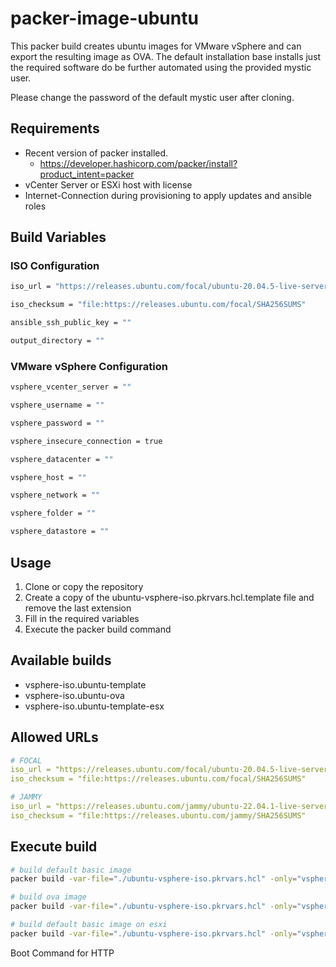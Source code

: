 # packer-image-ubuntu

This packer build creates ubuntu images for VMware vSphere and can export the resulting image as OVA.
The default installation base installs just the required software do be further automated using the provided mystic user.

Please change the password of the default mystic user after cloning.

## Requirements

* Recent version of packer installed.
  * <https://developer.hashicorp.com/packer/install?product_intent=packer>
* vCenter Server or ESXi host with license
* Internet-Connection during provisioning to apply updates and ansible roles

## Build Variables

### ISO Configuration

```bash
iso_url = "https://releases.ubuntu.com/focal/ubuntu-20.04.5-live-server-amd64.iso"
```

```bash
iso_checksum = "file:https://releases.ubuntu.com/focal/SHA256SUMS"
```

```bash
ansible_ssh_public_key = ""
```

```bash
output_directory = ""
```

### VMware vSphere Configuration

```bash
vsphere_vcenter_server = ""
```

```bash
vsphere_username = ""
```

```bash
vsphere_password = ""
```

```bash
vsphere_insecure_connection = true
```

```bash
vsphere_datacenter = ""
```

```bash
vsphere_host = ""
```

```bash
vsphere_network = ""
```

```bash
vsphere_folder = ""
```

```bash
vsphere_datastore = ""
```

## Usage

1. Clone or copy the repository
2. Create a copy of the ubuntu-vsphere-iso.pkrvars.hcl.template file and remove the last extension
3. Fill in the required variables
4. Execute the packer build command

## Available builds

* vsphere-iso.ubuntu-template
* vsphere-iso.ubuntu-ova
* vsphere-iso.ubuntu-template-esx

## Allowed URLs

```yaml
# FOCAL
iso_url = "https://releases.ubuntu.com/focal/ubuntu-20.04.5-live-server-amd64.iso"
iso_checksum = "file:https://releases.ubuntu.com/focal/SHA256SUMS"

# JAMMY
iso_url = "https://releases.ubuntu.com/jammy/ubuntu-22.04.1-live-server-amd64.iso"
iso_checksum = "file:https://releases.ubuntu.com/jammy/SHA256SUMS"
```

## Execute build

```bash
# build default basic image
packer build -var-file="./ubuntu-vsphere-iso.pkrvars.hcl" -only="vsphere-iso.ubuntu-template" .

# build ova image
packer build -var-file="./ubuntu-vsphere-iso.pkrvars.hcl" -only="vsphere-iso.ubuntu-ova" .

# build default basic image on esxi
packer build -var-file="./ubuntu-vsphere-iso.pkrvars.hcl" -only="vsphere-iso.ubuntu-template-esx" .
```

Boot Command for HTTP

```hcl

```
